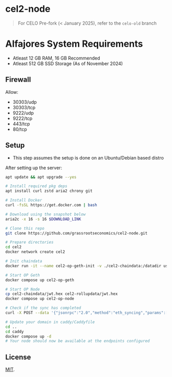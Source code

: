 # cel2-node

> For CELO Pre-fork (< January 2025), refer to the `celo-old` branch

# Alfajores System Requirements

- Atleast 12 GB RAM, 16 GB Recommended
- Atleast 512 GB SSD Storage (As of November 2024)

## Firewall

Allow:

- 30303/udp
- 30303/tcp
- 9222/udp
- 9222/tcp
- 443/tcp
- 80/tcp

## Setup

- This step assumes the setup is done on an Ubuntu/Debian based distro

After setting up the server:

```bash
apt update && apt upgrade --yes

# Install required pkg deps
apt install curl zstd aria2 chrony git

# Install Docker
curl -fsSL https://get.docker.com | bash

# Download using the snapshot below
aria2c -x 16 -s 16 $DOWNLOAD_LINK

# Clone this repo
git clone https://github.com/grassrootseconomics/cel2-node.git

# Prepare directories
cd cel2
docker network create cel2

# Init chaindata
docker run -it --name cel2-op-geth-init -v ./cel2-chaindata:/datadir us-west1-docker.pkg.dev/devopsre/celo-blockchain-public/op-geth:celo8 --datadir=/datadir init /datadir/genesis.json

# Start OP Geth
docker compose up cel2-op-geth

# Start OP Node
cp cel2-chaindata/jwt.hex cel2-rollupdata/jwt.hex
docker compose up cel2-op-node

# Check if the sync has completed
curl -X POST --data '{"jsonrpc":"2.0","method":"eth_syncing","params":[],"id":1}' -H "Content-Type: application/json" http://localhost:8545

# Update your domain in caddy/Caddyfile
cd ..
cd caddy
docker compose up -d
# Your node should now be available at the endpoints configured
```

## License

[MIT](LICENSE).
